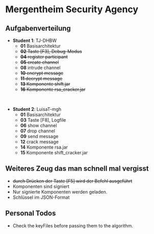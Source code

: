 # Mergentheim Security Agency

## Aufgabenverteilung

- **Student 1**: TJ-DHBW
    - **01** Basisarchitektur
    - ~~**02** Taste \[F3], Debug-Modus~~
    - ~~**04** register participant~~
    - ~~**05** create channel~~
    - **08** intrude channel
    - ~~**10** encrypt message~~
    - ~~**11** decrypt message~~
    - ~~**13** Komponente shift.jar~~
    - ~~**16** Komponente rsa_cracker.jar~~

<br>

- **Student 2**: LuisaT-mgh
    - **01** Basisarchitektur
    - **03** Taste \[F8], Logfile
    - **06** show channel
    - **07** drop channel
    - **09** send message
    - **12** crack message
    - **14** Komponente rsa.jar
    - **15** Komponente shift_cracker.jar

## Weiteres Zeug das man schnell mal vergisst

- ~~durch Drücken der Taste \[F5] wird der Befehl ausgeführt~~
- Komponenten sind signiert
- Nur signierte Komponenten werden geladen.
- Schlüssel im JSON-Format

## Personal Todos

- Check the keyFiles before passing them to the algorithm.
